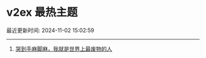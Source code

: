 # v2ex 最热主题

最近更新时间: 2024-11-02 15:02:59

--- 
1. [哭到手麻脚麻，我就是世界上最废物的人](https://www.v2ex.com/t/1085913) 
